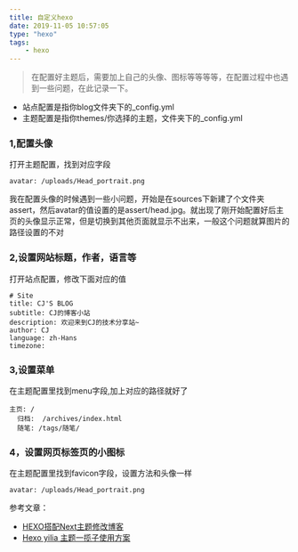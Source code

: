 ```yaml
---
title: 自定义hexo
date: 2019-11-05 10:57:05
type: "hexo"
tags:
    - hexo
---
```


>在配置好主题后，需要加上自己的头像、图标等等等等，在配置过程中也遇到一些问题，在此记录一下。

- 站点配置是指你blog文件夹下的_config.yml
- 主题配置是指你themes/你选择的主题，文件夹下的_config.yml

### 1,配置头像
打开主题配置，找到对应字段
```
avatar: /uploads/Head_portrait.png
```
我在配置头像的时候遇到一些小问题，开始是在sources下新建了个文件夹assert，然后avatar的值设置的是assert/head.jpg。就出现了刚开始配置好后主页的头像显示正常，但是切换到其他页面就显示不出来，一般这个问题就算图片的路径设置的不对

### 2,设置网站标题，作者，语言等

打开站点配置，修改下面对应的值
```
# Site
title: CJ'S BLOG
subtitle: CJ的博客小站
description: 欢迎来到CJ的技术分享站~
author: CJ
language: zh-Hans
timezone:
```
### 3,设置菜单
在主题配置里找到menu字段,加上对应的路径就好了
```
主页: /
  归档:  /archives/index.html
  随笔: /tags/随笔/
```
### 4，设置网页标签页的小图标
在主题配置里找到favicon字段，设置方法和头像一样
```
avatar: /uploads/Head_portrait.png
```

参考文章：
- [HEXO搭配Next主题修改博客](http://blog.codesfile.com/2017/12/16/HEXO%E6%90%AD%E9%85%8DNext%E4%B8%BB%E9%A2%98%E4%BF%AE%E6%94%B9%E5%8D%9A%E5%AE%A2/)
- [Hexo yilia 主题一揽子使用方案](https://cloudy-liu.github.io/2018/04/07/Hexo_yilia_%E4%B8%BB%E9%A2%98%E4%B8%80%E6%8F%BD%E5%AD%90%E4%BC%98%E5%8C%96%E6%96%B9%E6%A1%88/#%E4%BF%AE%E6%94%B9%E4%BB%A3%E7%A0%81%E5%9D%97%E6%A0%B7%E5%BC%8F)
